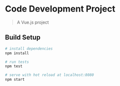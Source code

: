 # Code Development Project

> A Vue.js project

## Build Setup

``` bash
# install dependencies
npm install

# run tests
npm test

# serve with hot reload at localhost:8080
npm start

```
